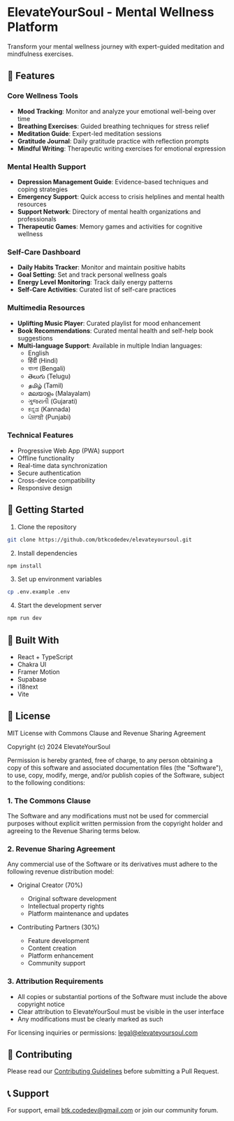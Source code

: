 # ElevateYourSoul - Mental Wellness Platform

Transform your mental wellness journey with expert-guided meditation and mindfulness exercises.

## 🌟 Features

### Core Wellness Tools
- **Mood Tracking**: Monitor and analyze your emotional well-being over time
- **Breathing Exercises**: Guided breathing techniques for stress relief
- **Meditation Guide**: Expert-led meditation sessions
- **Gratitude Journal**: Daily gratitude practice with reflection prompts
- **Mindful Writing**: Therapeutic writing exercises for emotional expression

### Mental Health Support
- **Depression Management Guide**: Evidence-based techniques and coping strategies
- **Emergency Support**: Quick access to crisis helplines and mental health resources
- **Support Network**: Directory of mental health organizations and professionals
- **Therapeutic Games**: Memory games and activities for cognitive wellness

### Self-Care Dashboard
- **Daily Habits Tracker**: Monitor and maintain positive habits
- **Goal Setting**: Set and track personal wellness goals
- **Energy Level Monitoring**: Track daily energy patterns
- **Self-Care Activities**: Curated list of self-care practices

### Multimedia Resources
- **Uplifting Music Player**: Curated playlist for mood enhancement
- **Book Recommendations**: Curated mental health and self-help book suggestions
- **Multi-language Support**: Available in multiple Indian languages:
  - English
  - हिंदी (Hindi)
  - বাংলা (Bengali)
  - తెలుగు (Telugu)
  - தமிழ் (Tamil)
  - മലയാളം (Malayalam)
  - ગુજરાતી (Gujarati)
  - ಕನ್ನಡ (Kannada)
  - ਪੰਜਾਬੀ (Punjabi)

### Technical Features
- Progressive Web App (PWA) support
- Offline functionality
- Real-time data synchronization
- Secure authentication
- Cross-device compatibility
- Responsive design

## 🚀 Getting Started

1. Clone the repository
```bash
git clone https://github.com/btkcodedev/elevateyoursoul.git
```

2. Install dependencies
```bash
npm install
```

3. Set up environment variables
```bash
cp .env.example .env
```

4. Start the development server
```bash
npm run dev
```

## 🔧 Built With
- React + TypeScript
- Chakra UI
- Framer Motion
- Supabase
- i18next
- Vite

## 📝 License

MIT License with Commons Clause and Revenue Sharing Agreement

Copyright (c) 2024 ElevateYourSoul

Permission is hereby granted, free of charge, to any person obtaining a copy of this software and associated documentation files (the "Software"), to use, copy, modify, merge, and/or publish copies of the Software, subject to the following conditions:

### 1. The Commons Clause
The Software and any modifications must not be used for commercial purposes without explicit written permission from the copyright holder and agreeing to the Revenue Sharing terms below.

### 2. Revenue Sharing Agreement
Any commercial use of the Software or its derivatives must adhere to the following revenue distribution model:

- Original Creator (70%)
  - Original software development
  - Intellectual property rights
  - Platform maintenance and updates

- Contributing Partners (30%)
  - Feature development
  - Content creation
  - Platform enhancement
  - Community support

### 3. Attribution Requirements
- All copies or substantial portions of the Software must include the above copyright notice
- Clear attribution to ElevateYourSoul must be visible in the user interface
- Any modifications must be clearly marked as such

For licensing inquiries or permissions:
legal@elevateyoursoul.com

## 🤝 Contributing

Please read our [Contributing Guidelines](CONTRIBUTING.md) before submitting a Pull Request.

## 📞 Support

For support, email btk.codedev@gmail.com or join our community forum.
